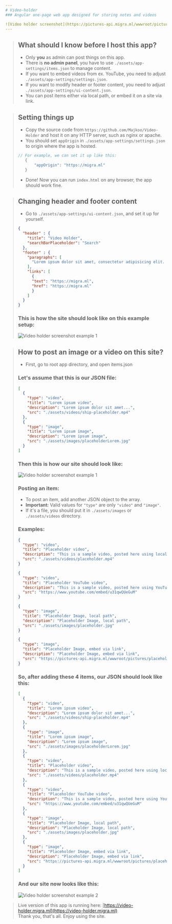 ```yaml
---
# Video-holder
### Angular one-page web app designed for storing notes and videos

![Video holder screenshot](https://pictures-api.migra.ml/wwwroot/pictures/video-holder-ss.png)
---
```


> ## What should I know before I host this app?
> * Only **you** as admin can post things on this app.
> * There is **no admin panel**, you have to use `./assets/app-settings/items.json` to manage content.
> * If you want to embed videos from ex. YouTube, you need to adjust `./assets/app-settings/settings.json`.
> * If you want to modify header or footer content, you need to adjust `./assets/app-settings/ui-content.json`.
> * You can post items either via local path, or embed it on a site via link.



> ## Setting things up
> * Copy the source code from `https://github.com/Majkoo/Video-Holder` and host it on any HTTP server, such as nginx or apache.
> * You should set `appOrigin` in `./assets/app-settings/settings.json` to origin where the app is hosted. <br>
>```javascript
>// For example, we can set it up like this:
>    { 
>        "appOrigin": "https://migra.ml"
>    }
>```
> * Done! Now you can run `index.html` on any browser, the app should work fine. 

> ## Changing header and footer content
> * Go to `./assets/app-settings/ui-content.json`, and set it up for yourself.
>```json
> {
>   "header" : {
>     "title": "Video Holder",
>     "searchBarPlaceholder": "Search"
>   },
>   "footer" : {
>     "paragraphs": [
>       "Lorem ipsum dolor sit amet, consectetur adipisicing elit. Quas, veritatis!"
>     ],
>     "links": [
>       {
>       "text": "https://migra.ml",
>       "href": "https://migra.ml"
>       }
>     ]
>   }
> }
>```
> ### This is how the site should look like on this example setup:
> ![Video holder screenshot example 1](https://pictures-api.migra.ml/wwwroot/pictures/video-holder-ss-ex1.png)

> ## How to post an image or a video on this site?
> * First, go to root app directory, and open items.json
> ### Let's assume that this is our JSON file:
> ```json
> [
>   {
>     "type": "video",
>     "title": "Lorem ipsum video",
>     "description": "Lorem ipsum dolor sit amet...",
>     "src": "./assets/videos/ship-placeholder.mp4"
>   },
>   {
>     "type": "image",
>     "title": "Lorem ipsum image",
>     "description": "Lorem ipsum image",
>     "src": "./assets/images/placeholderLorem.jpg"
>   }
> ]
> ```
> ### Then this is how our site should look like:
> ![Video holder screenshot example 1](https://pictures-api.migra.ml/wwwroot/pictures/video-holder-ss-ex1.png)
> ### Posting an item:
> * To post an item, add another JSON object to the array.
> * **Important:** Valid values for `"type"` are only `"video"` and `"image"`.
> * If it's a file, you should put it in `./assets/images` or `./assets/videos` directory.
> ### Examples:
> ```json
> {
>   "type": "video",
>   "title": "Placeholder video",
>   "description": "This is a sample video, posted here using local source path",
>   "src": "./assets/videos/placeholder.mp4"
> }
> ```
> ```json
> {
>   "type": "video",
>   "title": "Placeholder YouTube video",
>   "description": "This is a sample video, posted here using YouTube embed link",
>   "src": "https://www.youtube.com/embed/u31qwQUeGuM"
> }
> ```
> ```json
> {
>   "type": "image",
>   "title": "Placeholder Image, local path",
>   "description": "Placeholder Image, local path",
>   "src": "./assets/images/placeholder.jpg"
> }
> ```
> ```json
> {
>   "type": "image",
>   "title": "Placeholder Image, embed via link",
>   "description": "Placeholder Image, embed via link",
>   "src": "https://pictures-api.migra.ml/wwwroot/pictures/placehold-img1.jpg"
> }
> ```
> ### So, after adding these 4 items, our JSON should look like this:
> ```json
> [
>   {
>     "type": "video",
>     "title": "Lorem ipsum video",
>     "description": "Lorem ipsum dolor sit amet...",
>     "src": "./assets/videos/ship-placeholder.mp4"
>   },
>   {
>     "type": "image",
>     "title": "Lorem ipsum image",
>     "description": "Lorem ipsum image",
>     "src": "./assets/images/placeholderLorem.jpg"
>   },
>   {
>     "type": "video",
>     "title": "Placeholder video",
>     "description": "This is a sample video, posted here using local source path",
>     "src": "./assets/videos/placeholder.mp4"
>   },
>   {
>     "type": "video",
>     "title": "Placeholder YouTube video",
>     "description": "This is a sample video, posted here using YouTube embed link",
>     "src": "https://www.youtube.com/embed/u31qwQUeGuM"
>   },
>   {
>     "type": "image",
>     "title": "Placeholder Image, local path",
>     "description": "Placeholder Image, local path",
>     "src": "./assets/images/placeholder.jpg"
>   },
>   {
>     "type": "image",
>     "title": "Placeholder Image, embed via link",
>     "description": "Placeholder Image, embed via link",
>     "src": "https://pictures-api.migra.ml/wwwroot/pictures/placehold-img1.jpg"
>   }
> ]
> ```
> ### And our site now looks like this:
> ![Video holder screenshot example 2](https://pictures-api.migra.ml/wwwroot/pictures/video-holder-ss-ex2.png)

>Live version of this app is running here: [https://video-holder.migra.ml](https://video-holder.migra.ml) <br>
>Thank you, that's all. Enjoy using the site.
